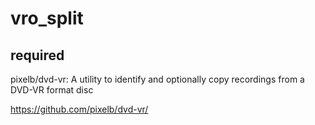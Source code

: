# vro_split

## required

pixelb/dvd-vr: A utility to identify and optionally copy recordings from a DVD-VR format disc

https://github.com/pixelb/dvd-vr/
